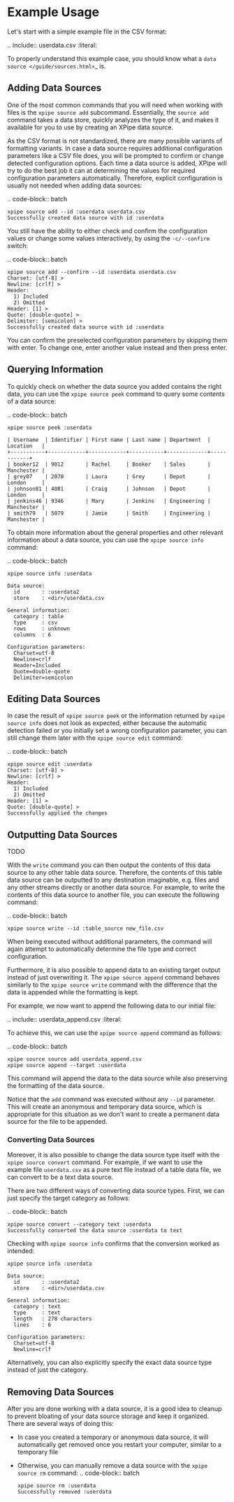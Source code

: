 # Example Usage

Let's start with a simple example file in the CSV format:

.. include:: userdata.csv
   :literal:

To properly understand this example case, you should know
what a `data source </guide/sources.html>`_ is.

## Adding Data Sources

One of the most common commands that you will need when working with files is the ``xpipe source add`` subcommand.
Essentially, the ``source add`` command takes a data store, quickly analyzes the type of it,
and makes it available for you to use by creating an XPipe data source.

As the CSV format is not standardized, there are many possible variants of formatting variants.
In case a data source requires additional configuration parameters like a CSV file does,
you will be prompted to confirm or change detected configuration options.
Each time a data source is added, XPipe will try to do the best
job it can at determining the values for required configuration parameters automatically.
Therefore, explicit configuration is usually not needed when adding data sources:

.. code-block:: batch

    xpipe source add --id :userdata userdata.csv
    Successfully created data source with id :userdata


You still have the ability to either check and confirm the configuration values or
change some values interactively, by using the ``-c/--confirm`` switch:

.. code-block:: batch

    xpipe source add --confirm --id :userdata userdata.csv
    Charset: [utf-8] >
    Newline: [crlf] >
    Header:
      1) Included
      2) Omitted
    Header: [1] >
    Quote: [double-quote] >
    Delimiter: [semicolon] >
    Successfully created data source with id :userdata

You can confirm the preselected configuration parameters by skipping them with enter.
To change one, enter another value instead and then press enter.

## Querying Information

To quickly check on whether the data source you added contains the right data,
you can use the ``xpipe source peek`` command to query some contents of a data source:

.. code-block:: batch

    xpipe source peek :userdata

    | Username  | Identifier | First name | Last name | Department  | Location   |
    +-----------+------------+------------+-----------+-------------+------------+
    | booker12  | 9012       | Rachel     | Booker    | Sales       | Manchester |
    | grey07    | 2070       | Laura      | Grey      | Depot       | London     |
    | johnson81 | 4081       | Craig      | Johnson   | Depot       | London     |
    | jenkins46 | 9346       | Mary       | Jenkins   | Engineering | Manchester |
    | smith79   | 5079       | Jamie      | Smith     | Engineering | Manchester |


To obtain more information about the general properties and other relevant information about a data source,
you can use the ``xpipe source info`` command:

.. code-block:: batch

    xpipe source info :userdata

    Data source:
      id       : :userdata2
      store    : <dir>/userdata.csv

    General information:
      category : table
      type     : csv
      rows     : unknown
      columns  : 6

    Configuration parameters:
      Charset=utf-8
      Newline=crlf
      Header=Included
      Quote=double-quote
      Delimiter=semicolon

## Editing Data Sources

In case the result of ``xpipe source peek`` or the information returned by ``xpipe source info`` does not look as expected,
either because the automatic detection failed or you initially set a wrong configuration parameter,
you can still change them later with the ``xpipe source edit`` command:

.. code-block:: batch

    xpipe source edit :userdata
    Charset: [utf-8] >
    Newline: [crlf] >
    Header:
      1) Included
      2) Omitted
    Header: [1] >
    Quote: [double-quote] >
    Successfully applied the changes

## Outputting Data Sources

TODO

With the ``write`` command you can then output the contents of this data source to any other table data source.
Therefore, the contents of this table data source can be outputted to any destination imaginable,
e.g. files and any other streams directly or another data source.
For example, to write the contents of this data source to another file, you can execute the following command:

.. code-block:: batch

    xpipe source write --id :table_source new_file.csv

When being executed without additional parameters, the command will again
attempt to automatically determine the file type and correct configuration.

Furthermore, it is also possible to append data to an existing target output instead of just overwriting it.
The ``xpipe source append`` command behaves similarly to the ``xpipe source write`` command
with the difference that the data is appended while the formatting is kept.

For example, we now want to append the following data to our initial file:

.. include:: userdata_append.csv
   :literal:

To achieve this, we can use the ``xpipe source append`` command as follows:

.. code-block:: batch

    xpipe source source add userdata_append.csv
    xpipe source append --target :userdata

This command will append the data to the data source while also preserving the formatting of the data source.

Notice that the ``add`` command was executed without any ``--id`` parameter.
This will create an anonymous and temporary data source, which is appropriate for this situation as
we don't want to create a permanent data source for the file to be appended.

### Converting Data Sources

Moreover, it is also possible to change the data source type itself with the ``xpipe source convert`` command.
For example, if we want to use the example file `userdata.csv` as a pure text file instead
of a table data file, we can convert to be a text data source.

There are two different ways of converting data source types.
First, we can just specify the target category as follows:

.. code-block:: batch

    xpipe source convert --category text :userdata
    Successfully converted the data source :userdata to text

Checking with ``xpipe source info`` confirms that the conversion worked as intended:

    xpipe source info :userdata

    Data source:
      id       : :userdata2
      store    : <dir>/userdata.csv

    General information:
      category : text
      type     : text
      length   : 278 characters
      lines    : 6

    Configuration parameters:
      Charset=utf-8
      Newline=crlf

Alternatively, you can also explicitly specify the exact data source type instead of just the category.

## Removing Data Sources

After you are done working with a data source, it is a good idea to cleanup
to prevent bloating of your data source storage and keep it organized.
There are several ways of doing this:

- In case you created a temporary or anonymous data source, it will automatically get removed
  once you restart your computer, similar to a temporary file

- Otherwise, you can manually remove a data source with the ``xpipe source rm`` command:
  .. code-block:: batch

      xpipe source rm :userdata
      Successfully removed :userdata




